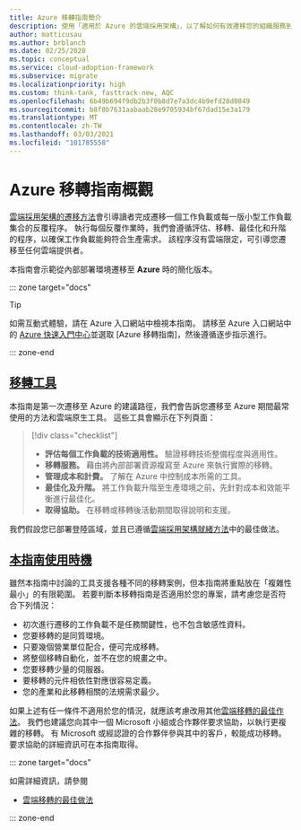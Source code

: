```yaml
---
title: Azure 移轉指南簡介
description: 使用「適用於 Azure 的雲端採用架構」，以了解如何有效遷移您的組織服務到 Azure。
author: matticusau
ms.author: brblanch
ms.date: 02/25/2020
ms.topic: conceptual
ms.service: cloud-adoption-framework
ms.subservice: migrate
ms.localizationpriority: high
ms.custom: think-tank, fasttrack-new, AQC
ms.openlocfilehash: 6b49b694f9db2b3f0b8d7e7a3dc4b9efd28d0849
ms.sourcegitcommit: b8f8b7631aabaab28e9705934bf67dad15e3a179
ms.translationtype: MT
ms.contentlocale: zh-TW
ms.lasthandoff: 03/03/2021
ms.locfileid: "101785558"
---
```

# <a name="azure-migration-guide-overview"></a>Azure 移轉指南概觀

[雲端採用架構的遷移方法](../index.md)會引導讀者完成遷移一個工作負載或每一版小型工作負載集合的反覆程序。 執行每個反覆作業時，我們會遵循評估、移轉、最佳化和升階的程序，以確保工作負載能夠符合生產需求。 該程序沒有雲端限定，可引導您遷移至任何雲端提供者。

本指南會示範從內部部署環境遷移至 **Azure** 時的簡化版本。

::: zone target="docs"

> [!TIP]
> 如需互動式體驗，請在 Azure 入口網站中檢視本指南。 請移至 Azure 入口網站中的 [Azure 快速入門中心](https://portal.azure.com/?feature.quickstart=true#blade/Microsoft_Azure_Resources/QuickstartCenterBlade)並選取 [Azure 移轉指南]，然後遵循逐步指示進行。

::: zone-end

## <a name="migration-tools"></a>[移轉工具](#tab/MigrationTools)

本指南是第一次遷移至 Azure 的建議路徑，我們會告訴您遷移至 Azure 期間最常使用的方法和雲端原生工具。 這些工具會顯示在下列頁面：

> [!div class="checklist"]
>
> - **評估每個工作負載的技術適用性。** 驗證移轉技術整備程度與適用性。
> - **移轉服務。** 藉由將內部部署資源複寫至 Azure 來執行實際的移轉。
> - **管理成本和計費。** 了解在 Azure 中控制成本所需的工具。
> - **最佳化及升階。** 將工作負載升階至生產環境之前，先針對成本和效能平衡進行最佳化。
> - **取得協助。** 在移轉或移轉後活動期間取得說明和支援。

我們假設您已部署登陸區域，並且已遵循[雲端採用架構就緒方法](../../ready/index.md)中的最佳做法。

## <a name="when-to-use-this-guide"></a>[本指南使用時機](#tab/WhenToUseThisGuide)

雖然本指南中討論的工具支援各種不同的移轉案例，但本指南將重點放在「複雜性最小」的有限範圍。 若要判斷本移轉指南是否適用於您的專案，請考慮您是否符合下列情況：

- 初次進行遷移的工作負載不是任務關鍵性，也不包含敏感性資料。
- 您要移轉的是同質環境。
- 只要幾個營業單位配合，便可完成移轉。
- 將整個移轉自動化，並不在您的規畫之中。
- 您要移轉少量的伺服器。
- 要移轉的元件相依性對應很容易定義。
- 您的產業和此移轉相關的法規需求最少。

<!-- docutune:casing "our Microsoft teams" -->

如果上述有任一條件不適用於您的情況，就應該考慮改用其他[雲端移轉的最佳作法](../azure-best-practices/index.md)。 我們也建議您向其中一個 Microsoft 小組或合作夥伴要求協助，以執行更複雜的移轉。 有 Microsoft 或經認證的合作夥伴參與其中的客戶，較能成功移轉。 要求協助的詳細資訊可在本指南取得。

::: zone target="docs"

如需詳細資訊，請參閱

- [雲端移轉的最佳做法](../azure-best-practices/index.md)

::: zone-end
